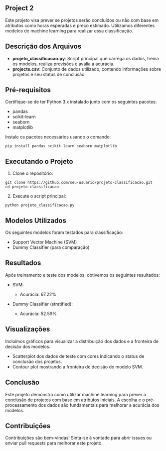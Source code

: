 ## Project 2

Este projeto visa prever se projetos serão concluídos ou não com base em atributos como horas esperadas e preço estimado. Utilizamos diferentes modelos de machine learning para realizar essa classificação.

## Descrição dos Arquivos

- **projeto_classificacao.py**: Script principal que carrega os dados, treina os modelos, realiza previsões e avalia a acurácia.
- **projects.csv**: Conjunto de dados utilizado, contendo informações sobre projetos e seu status de conclusão.

## Pré-requisitos

Certifique-se de ter Python 3.x instalado junto com os seguintes pacotes:

- pandas
- scikit-learn
- seaborn
- matplotlib

Instale os pacotes necessários usando o comando:

```
pip install pandas scikit-learn seaborn matplotlib
```

## Executando o Projeto

1. Clone o repositório:

```
git clone https://github.com/seu-usuario/projeto-classificacao.git
cd projeto-classificacao
```

2. Execute o script principal:

```
python projeto_classificacao.py
```

## Modelos Utilizados

Os seguintes modelos foram testados para classificação:

- Support Vector Machine (SVM)
- Dummy Classifier (para comparação)

## Resultados

Após treinamento e teste dos modelos, obtivemos os seguintes resultados:

- SVM:
  - Acurácia: 67.22%

- Dummy Classifier (stratified):
  - Acurácia: 52.59%

## Visualizações

Incluímos gráficos para visualizar a distribuição dos dados e a fronteira de decisão dos modelos.

- Scatterplot dos dados de teste com cores indicando o status de conclusão dos projetos.
- Contour plot mostrando a fronteira de decisão do modelo SVM.

## Conclusão

Este projeto demonstra como utilizar machine learning para prever a conclusão de projetos com base em atributos iniciais. A escolha e o pré-processamento dos dados são fundamentais para melhorar a acurácia dos modelos.

## Contribuições

Contribuições são bem-vindas! Sinta-se à vontade para abrir issues ou enviar pull requests para melhorar este projeto.

